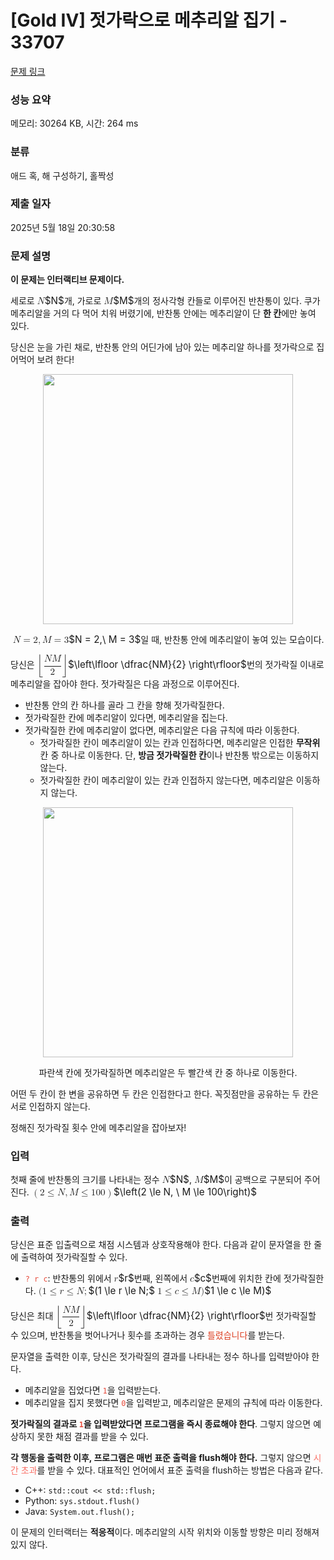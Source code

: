 # [Gold IV] 젓가락으로 메추리알 집기 - 33707 

[문제 링크](https://www.acmicpc.net/problem/33707) 

### 성능 요약

메모리: 30264 KB, 시간: 264 ms

### 분류

애드 혹, 해 구성하기, 홀짝성

### 제출 일자

2025년 5월 18일 20:30:58

### 문제 설명

<p><strong>이 문제는 인터랙티브 문제이다.</strong></p>

<p>세로로 <mjx-container class="MathJax" jax="CHTML" style="font-size: 109%; position: relative;"><mjx-math class="MJX-TEX" aria-hidden="true"><mjx-mi class="mjx-i"><mjx-c class="mjx-c1D441 TEX-I"></mjx-c></mjx-mi></mjx-math><mjx-assistive-mml unselectable="on" display="inline"><math xmlns="http://www.w3.org/1998/Math/MathML"><mi>N</mi></math></mjx-assistive-mml><span aria-hidden="true" class="no-mathjax mjx-copytext">$N$</span></mjx-container>개, 가로로 <mjx-container class="MathJax" jax="CHTML" style="font-size: 109%; position: relative;"><mjx-math class="MJX-TEX" aria-hidden="true"><mjx-mi class="mjx-i"><mjx-c class="mjx-c1D440 TEX-I"></mjx-c></mjx-mi></mjx-math><mjx-assistive-mml unselectable="on" display="inline"><math xmlns="http://www.w3.org/1998/Math/MathML"><mi>M</mi></math></mjx-assistive-mml><span aria-hidden="true" class="no-mathjax mjx-copytext">$M$</span></mjx-container>개의 정사각형 칸들로 이루어진 반찬통이 있다. 쿠가 메추리알을 거의 다 먹어 치워 버렸기에, 반찬통 안에는 메추리알이 단 <strong>한 칸</strong>에만 놓여 있다.</p>

<p>당신은 눈을 가린 채로, 반찬통 안의 어딘가에 남아 있는 메추리알 하나를 젓가락으로 집어먹어 보려 한다! </p>

<p style="text-align: center;"><img alt="" src="https://upload.acmicpc.net/e721f27d-21ea-407d-8f52-30baf0dd9a21/-/preview/" style="width: 400px;"></p>

<p style="text-align: center;"><mjx-container class="MathJax" jax="CHTML" style="font-size: 109%; position: relative;"> <mjx-math class="MJX-TEX" aria-hidden="true"><mjx-mi class="mjx-i"><mjx-c class="mjx-c1D441 TEX-I"></mjx-c></mjx-mi><mjx-mo class="mjx-n" space="4"><mjx-c class="mjx-c3D"></mjx-c></mjx-mo><mjx-mn class="mjx-n" space="4"><mjx-c class="mjx-c32"></mjx-c></mjx-mn><mjx-mo class="mjx-n"><mjx-c class="mjx-c2C"></mjx-c></mjx-mo><mjx-mtext class="mjx-n" space="2"><mjx-c class="mjx-cA0"></mjx-c></mjx-mtext><mjx-mi class="mjx-i"><mjx-c class="mjx-c1D440 TEX-I"></mjx-c></mjx-mi><mjx-mo class="mjx-n" space="4"><mjx-c class="mjx-c3D"></mjx-c></mjx-mo><mjx-mn class="mjx-n" space="4"><mjx-c class="mjx-c33"></mjx-c></mjx-mn></mjx-math><mjx-assistive-mml unselectable="on" display="inline"><math xmlns="http://www.w3.org/1998/Math/MathML"><mi>N</mi><mo>=</mo><mn>2</mn><mo>,</mo><mtext> </mtext><mi>M</mi><mo>=</mo><mn>3</mn></math></mjx-assistive-mml><span aria-hidden="true" class="no-mathjax mjx-copytext">$N = 2,\ M = 3$</span></mjx-container>일 때, 반찬통 안에 메추리알이 놓여 있는 모습이다.</p>

<p>당신은 <mjx-container class="MathJax" jax="CHTML" style="font-size: 109%; position: relative;"><mjx-math class="MJX-TEX" aria-hidden="true"><mjx-mrow><mjx-mo class="mjx-s3"><mjx-c class="mjx-c230A TEX-S3"></mjx-c></mjx-mo><mjx-mstyle><mjx-mfrac><mjx-frac type="d"><mjx-num><mjx-nstrut type="d"></mjx-nstrut><mjx-mrow><mjx-mi class="mjx-i"><mjx-c class="mjx-c1D441 TEX-I"></mjx-c></mjx-mi><mjx-mi class="mjx-i"><mjx-c class="mjx-c1D440 TEX-I"></mjx-c></mjx-mi></mjx-mrow></mjx-num><mjx-dbox><mjx-dtable><mjx-line type="d"></mjx-line><mjx-row><mjx-den><mjx-dstrut type="d"></mjx-dstrut><mjx-mn class="mjx-n"><mjx-c class="mjx-c32"></mjx-c></mjx-mn></mjx-den></mjx-row></mjx-dtable></mjx-dbox></mjx-frac></mjx-mfrac></mjx-mstyle><mjx-mo class="mjx-s3"><mjx-c class="mjx-c230B TEX-S3"></mjx-c></mjx-mo></mjx-mrow></mjx-math><mjx-assistive-mml unselectable="on" display="inline"><math xmlns="http://www.w3.org/1998/Math/MathML"><mrow data-mjx-texclass="INNER"><mo data-mjx-texclass="OPEN">⌊</mo><mstyle displaystyle="true" scriptlevel="0"><mfrac><mrow><mi>N</mi><mi>M</mi></mrow><mn>2</mn></mfrac></mstyle><mo data-mjx-texclass="CLOSE">⌋</mo></mrow></math></mjx-assistive-mml><span aria-hidden="true" class="no-mathjax mjx-copytext">$\left\lfloor \dfrac{NM}{2} \right\rfloor$</span></mjx-container>번의 젓가락질 이내로 메추리알을 잡아야 한다. 젓가락질은 다음 과정으로 이루어진다.</p>

<ul>
	<li>반찬통 안의 칸 하나를 골라 그 칸을 향해 젓가락질한다.</li>
	<li>젓가락질한 칸에 메추리알이 있다면, 메추리알을 집는다.</li>
	<li>젓가락질한 칸에 메추리알이 없다면, 메추리알은 다음 규칙에 따라 이동한다.
	<ul>
		<li>젓가락질한 칸이 메추리알이 있는 칸과 인접하다면, 메추리알은 인접한 <strong>무작위</strong> 칸 중 하나로 이동한다. 단, <strong>방금 젓가락질한 칸</strong>이나 반찬통 밖으로는 이동하지 않는다.</li>
		<li>젓가락질한 칸이 메추리알이 있는 칸과 인접하지 않는다면, 메추리알은 이동하지 않는다.</li>
	</ul>
	</li>
</ul>

<p style="text-align: center;"><img alt="" src="https://upload.acmicpc.net/3711e25c-4416-457f-8c91-eb160e5e92ba/-/crop/836x405/47,47/-/preview/" style="width: 400px;"></p>

<p style="text-align: center;">파란색 칸에 젓가락질하면 메추리알은 두 빨간색 칸 중 하나로 이동한다.</p>

<p>어떤 두 칸이 한 변을 공유하면 두 칸은 인접한다고 한다. 꼭짓점만을 공유하는 두 칸은 서로 인접하지 않는다.</p>

<p>정해진 젓가락질 횟수 안에 메추리알을 잡아보자!</p>

### 입력 

 <p>첫째 줄에 반찬통의 크기를 나타내는 정수 <mjx-container class="MathJax" jax="CHTML" style="font-size: 109%; position: relative;"><mjx-math class="MJX-TEX" aria-hidden="true"><mjx-mi class="mjx-i"><mjx-c class="mjx-c1D441 TEX-I"></mjx-c></mjx-mi></mjx-math><mjx-assistive-mml unselectable="on" display="inline"><math xmlns="http://www.w3.org/1998/Math/MathML"><mi>N</mi></math></mjx-assistive-mml><span aria-hidden="true" class="no-mathjax mjx-copytext">$N$</span></mjx-container>, <mjx-container class="MathJax" jax="CHTML" style="font-size: 109%; position: relative;"><mjx-math class="MJX-TEX" aria-hidden="true"><mjx-mi class="mjx-i"><mjx-c class="mjx-c1D440 TEX-I"></mjx-c></mjx-mi></mjx-math><mjx-assistive-mml unselectable="on" display="inline"><math xmlns="http://www.w3.org/1998/Math/MathML"><mi>M</mi></math></mjx-assistive-mml><span aria-hidden="true" class="no-mathjax mjx-copytext">$M$</span></mjx-container>이 공백으로 구분되어 주어진다. <mjx-container class="MathJax" jax="CHTML" style="font-size: 109%; position: relative;"><mjx-math class="MJX-TEX" aria-hidden="true"><mjx-mrow><mjx-mo class="mjx-n"><mjx-c class="mjx-c28"></mjx-c></mjx-mo><mjx-mn class="mjx-n"><mjx-c class="mjx-c32"></mjx-c></mjx-mn><mjx-mo class="mjx-n" space="4"><mjx-c class="mjx-c2264"></mjx-c></mjx-mo><mjx-mi class="mjx-i" space="4"><mjx-c class="mjx-c1D441 TEX-I"></mjx-c></mjx-mi><mjx-mo class="mjx-n"><mjx-c class="mjx-c2C"></mjx-c></mjx-mo><mjx-mtext class="mjx-n" space="2"><mjx-c class="mjx-cA0"></mjx-c></mjx-mtext><mjx-mi class="mjx-i"><mjx-c class="mjx-c1D440 TEX-I"></mjx-c></mjx-mi><mjx-mo class="mjx-n" space="4"><mjx-c class="mjx-c2264"></mjx-c></mjx-mo><mjx-mn class="mjx-n" space="4"><mjx-c class="mjx-c31"></mjx-c><mjx-c class="mjx-c30"></mjx-c><mjx-c class="mjx-c30"></mjx-c></mjx-mn><mjx-mo class="mjx-n"><mjx-c class="mjx-c29"></mjx-c></mjx-mo></mjx-mrow></mjx-math><mjx-assistive-mml unselectable="on" display="inline"><math xmlns="http://www.w3.org/1998/Math/MathML"><mrow data-mjx-texclass="INNER"><mo data-mjx-texclass="OPEN">(</mo><mn>2</mn><mo>≤</mo><mi>N</mi><mo>,</mo><mtext> </mtext><mi>M</mi><mo>≤</mo><mn>100</mn><mo data-mjx-texclass="CLOSE">)</mo></mrow></math></mjx-assistive-mml><span aria-hidden="true" class="no-mathjax mjx-copytext">$\left(2 \le N, \ M \le 100\right)$</span> </mjx-container></p>

### 출력 

 <p>당신은 표준 입출력으로 채점 시스템과 상호작용해야 한다. 다음과 같이 문자열을 한 줄에 출력하여 젓가락질할 수 있다.</p>

<ul>
	<li><span style="color:#e74c3c;"><code>? r c</code></span>: 반찬통의 위에서 <mjx-container class="MathJax" jax="CHTML" style="font-size: 109%; position: relative;"><mjx-math class="MJX-TEX" aria-hidden="true"><mjx-mi class="mjx-i"><mjx-c class="mjx-c1D45F TEX-I"></mjx-c></mjx-mi></mjx-math><mjx-assistive-mml unselectable="on" display="inline"><math xmlns="http://www.w3.org/1998/Math/MathML"><mi>r</mi></math></mjx-assistive-mml><span aria-hidden="true" class="no-mathjax mjx-copytext">$r$</span></mjx-container>번째, 왼쪽에서 <mjx-container class="MathJax" jax="CHTML" style="font-size: 109%; position: relative;"><mjx-math class="MJX-TEX" aria-hidden="true"><mjx-mi class="mjx-i"><mjx-c class="mjx-c1D450 TEX-I"></mjx-c></mjx-mi></mjx-math><mjx-assistive-mml unselectable="on" display="inline"><math xmlns="http://www.w3.org/1998/Math/MathML"><mi>c</mi></math></mjx-assistive-mml><span aria-hidden="true" class="no-mathjax mjx-copytext">$c$</span></mjx-container>번째에 위치한 칸에 젓가락질한다. <mjx-container class="MathJax" jax="CHTML" style="font-size: 109%; position: relative;"><mjx-math class="MJX-TEX" aria-hidden="true"><mjx-mo class="mjx-n"><mjx-c class="mjx-c28"></mjx-c></mjx-mo><mjx-mn class="mjx-n"><mjx-c class="mjx-c31"></mjx-c></mjx-mn><mjx-mo class="mjx-n" space="4"><mjx-c class="mjx-c2264"></mjx-c></mjx-mo><mjx-mi class="mjx-i" space="4"><mjx-c class="mjx-c1D45F TEX-I"></mjx-c></mjx-mi><mjx-mo class="mjx-n" space="4"><mjx-c class="mjx-c2264"></mjx-c></mjx-mo><mjx-mi class="mjx-i" space="4"><mjx-c class="mjx-c1D441 TEX-I"></mjx-c></mjx-mi><mjx-mo class="mjx-n"><mjx-c class="mjx-c3B"></mjx-c></mjx-mo></mjx-math><mjx-assistive-mml unselectable="on" display="inline"><math xmlns="http://www.w3.org/1998/Math/MathML"><mo stretchy="false">(</mo><mn>1</mn><mo>≤</mo><mi>r</mi><mo>≤</mo><mi>N</mi><mo>;</mo></math></mjx-assistive-mml><span aria-hidden="true" class="no-mathjax mjx-copytext">$(1 \le r \le N;$</span></mjx-container> <mjx-container class="MathJax" jax="CHTML" style="font-size: 109%; position: relative;"><mjx-math class="MJX-TEX" aria-hidden="true"><mjx-mn class="mjx-n"><mjx-c class="mjx-c31"></mjx-c></mjx-mn><mjx-mo class="mjx-n" space="4"><mjx-c class="mjx-c2264"></mjx-c></mjx-mo><mjx-mi class="mjx-i" space="4"><mjx-c class="mjx-c1D450 TEX-I"></mjx-c></mjx-mi><mjx-mo class="mjx-n" space="4"><mjx-c class="mjx-c2264"></mjx-c></mjx-mo><mjx-mi class="mjx-i" space="4"><mjx-c class="mjx-c1D440 TEX-I"></mjx-c></mjx-mi><mjx-mo class="mjx-n"><mjx-c class="mjx-c29"></mjx-c></mjx-mo></mjx-math><mjx-assistive-mml unselectable="on" display="inline"><math xmlns="http://www.w3.org/1998/Math/MathML"><mn>1</mn><mo>≤</mo><mi>c</mi><mo>≤</mo><mi>M</mi><mo stretchy="false">)</mo></math></mjx-assistive-mml><span aria-hidden="true" class="no-mathjax mjx-copytext">$1 \le c \le M)$</span> </mjx-container></li>
</ul>

<p>당신은 최대 <mjx-container class="MathJax" jax="CHTML" style="font-size: 109%; position: relative;"><mjx-math class="MJX-TEX" aria-hidden="true"><mjx-mrow><mjx-mo class="mjx-s3"><mjx-c class="mjx-c230A TEX-S3"></mjx-c></mjx-mo><mjx-mstyle><mjx-mfrac><mjx-frac type="d"><mjx-num><mjx-nstrut type="d"></mjx-nstrut><mjx-mrow><mjx-mi class="mjx-i"><mjx-c class="mjx-c1D441 TEX-I"></mjx-c></mjx-mi><mjx-mi class="mjx-i"><mjx-c class="mjx-c1D440 TEX-I"></mjx-c></mjx-mi></mjx-mrow></mjx-num><mjx-dbox><mjx-dtable><mjx-line type="d"></mjx-line><mjx-row><mjx-den><mjx-dstrut type="d"></mjx-dstrut><mjx-mn class="mjx-n"><mjx-c class="mjx-c32"></mjx-c></mjx-mn></mjx-den></mjx-row></mjx-dtable></mjx-dbox></mjx-frac></mjx-mfrac></mjx-mstyle><mjx-mo class="mjx-s3"><mjx-c class="mjx-c230B TEX-S3"></mjx-c></mjx-mo></mjx-mrow></mjx-math><mjx-assistive-mml unselectable="on" display="inline"><math xmlns="http://www.w3.org/1998/Math/MathML"><mrow data-mjx-texclass="INNER"><mo data-mjx-texclass="OPEN">⌊</mo><mstyle displaystyle="true" scriptlevel="0"><mfrac><mrow><mi>N</mi><mi>M</mi></mrow><mn>2</mn></mfrac></mstyle><mo data-mjx-texclass="CLOSE">⌋</mo></mrow></math></mjx-assistive-mml><span aria-hidden="true" class="no-mathjax mjx-copytext">$\left\lfloor \dfrac{NM}{2} \right\rfloor$</span></mjx-container>번 젓가락질할 수 있으며, 반찬통을 벗어나거나 횟수를 초과하는 경우 <span data-darkreader-inline-color="" style="color: rgb(221, 65, 36); --darkreader-inline-color: var(--darkreader-text-dd4124, #e0543a);">틀렸습니다</span>를 받는다.</p>

<p>문자열을 출력한 이후, 당신은 젓가락질의 결과를 나타내는 정수 하나를 입력받아야 한다.</p>

<ul>
	<li>메추리알을 집었다면 <span style="color:#e74c3c;"><code>1</code></span>을 입력받는다.</li>
	<li>메추리알을 집지 못했다면 <span style="color:#e74c3c;"><code>0</code></span>을 입력받고, 메추리알은 문제의 규칙에 따라 이동한다.</li>
</ul>

<p><strong>젓가락질의 결과로 <span style="color:#e74c3c;"><code>1</code></span>을 입력받았다면 프로그램을 즉시 종료해야 한다</strong>. 그렇지 않으면 예상하지 못한 채점 결과를 받을 수 있다.</p>

<p><strong>각 행동을 출력한 이후, 프로그램은 매번 표준 출력을 flush해야 한다.</strong> 그렇지 않으면 <span style="color:#fa7268;"><span data-darkreader-inline-color="" style="--darkreader-inline-color: var(--darkreader-text-f39c12, #fa7268);">시간 초과</span></span>를 받을 수 있다. 대표적인 언어에서 표준 출력을 flush하는 방법은 다음과 같다.</p>

<ul>
	<li>C++: <code>std::cout << std::flush;</code></li>
	<li>Python: <code>sys.stdout.flush()</code></li>
	<li>Java: <code>System.out.flush();</code></li>
</ul>

<p>이 문제의 인터랙터는 <strong>적응적</strong>이다. 메추리알의 시작 위치와 이동할 방향은 미리 정해져 있지 않다.</p>

